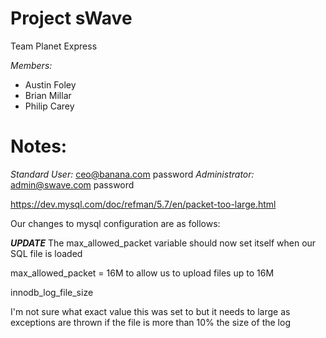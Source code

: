 Project sWave
==================

Team Planet Express

*Members:*
- Austin Foley
- Brian Millar
- Philip Carey


Notes:
======

*Standard User:* ceo@banana.com  password
*Administrator:* admin@swave.com password


https://dev.mysql.com/doc/refman/5.7/en/packet-too-large.html

Our changes to mysql configuration are as follows:

***UPDATE*** The max_allowed_packet variable should now set itself when our SQL file is loaded

max_allowed_packet = 16M
to allow us to upload files up to 16M


innodb_log_file_size

I'm not sure what exact value this was set to but it needs to large as
exceptions are thrown if the file is more than 10% the size of the log
